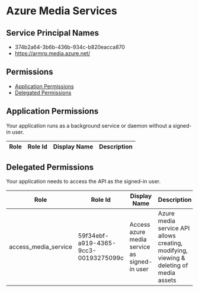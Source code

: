 # Azure Media Services
## Service Principal Names
- 374b2a64-3b6b-436b-934c-b820eacca870
- https://armrp.media.azure.net/

 ## Permissions
- [Application Permissions](#application-permissions)
- [Delegated Permissions](#delegated-permissions)

## Application Permissions
Your application runs as a background service or daemon without a signed-in user.

| Role | Role Id | Display Name | Description |
|---|---|---|---|

## Delegated Permissions
Your application needs to access the API as the signed-in user. 

| Role | Role Id | Display Name | Description |
|---|---|---|---|
| access_media_service | 59f34ebf-a919-4365-9cc3-00193275099c | Access azure media service as signed-in user | Azure media service API allows creating, modifying, viewing & deleting of media assets |

